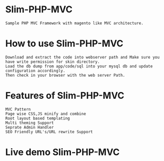 Slim-PHP-MVC
============

	Sample PHP MVC Framework with magento like MVC architecture.
	
How to use Slim-PHP-MVC
=======================
	Download and extract the code into webserver path and Make sure you have write permission for skin directory.
	Load the db dump from app/code/sql into your mysql db and update configuration accordingly. 	
	Then check in your browser with the web server Path.

Features of Slim-PHP-MVC
=======================
	MVC Pattern
	Page wise CSS,JS minify and combine
	Root layout based templating
	Multi theming Support
	Seprate Admin Handler
	SEO Friendly URL's/URL rewrite Support
	
Live demo Slim-PHP-MVC
======================
	

